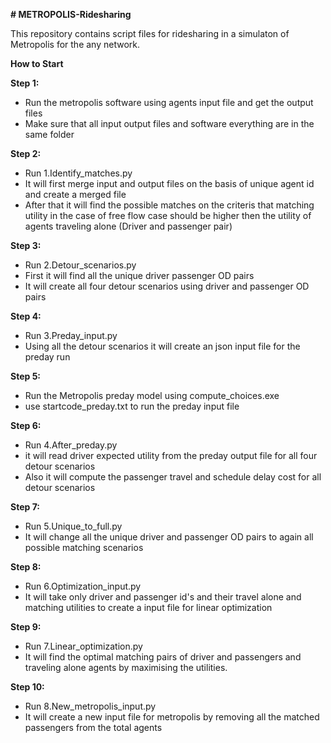 **# METROPOLIS-Ridesharing**

This repository contains script files for ridesharing in a simulaton of Metropolis for the any network.

**How to Start**

**Step 1:**
* Run the metropolis software using agents input file and get the output files
* Make sure that all input output files and software everything are in the same folder

**Step 2:**
* Run 1.Identify_matches.py 
* It will first merge input and output files on the basis of unique agent id and create a merged file
* After that it will find the possible matches on the criteris that matching utility in the case of free flow case should be higher then the utility of agents traveling alone (Driver and passenger pair)
  
**Step 3:**
* Run 2.Detour_scenarios.py 
* First it will find all the unique driver passenger OD pairs
* It will create all four detour scenarios using driver and passenger OD pairs
  
**Step 4:**
* Run 3.Preday_input.py 
* Using all the detour scenarios it will create an json input file for the preday run

**Step 5:**
* Run the Metropolis preday model using compute_choices.exe
* use startcode_preday.txt to run the preday input file

**Step 6:**
* Run 4.After_preday.py
* it will read driver expected utility from the preday output file for all four detour scenarios
* Also it will compute the passenger travel and schedule delay cost for all detour scenarios
  
**Step 7:**
 * Run 5.Unique_to_full.py
 * It will change all the unique driver and passenger OD pairs to again all possible matching scenarios

**Step 8:**
* Run 6.Optimization_input.py
* It will take only driver and passenger id's and their travel alone and matching utilities to create a input file for linear optimization
  
**Step 9:**
* Run 7.Linear_optimization.py
* It will find the optimal matching pairs of driver and passengers and traveling alone agents by maximising the utilities.
  
**Step 10:**
* Run 8.New_metropolis_input.py
* It will create a new input file for metropolis by removing all the matched passengers from the total agents
